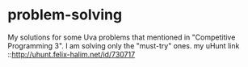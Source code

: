 # problem-solving
My solutions for some Uva problems that mentioned in "Competitive Programming 3". 
I am solving only the "must-try" ones.
my uHunt link ::http://uhunt.felix-halim.net/id/730717
